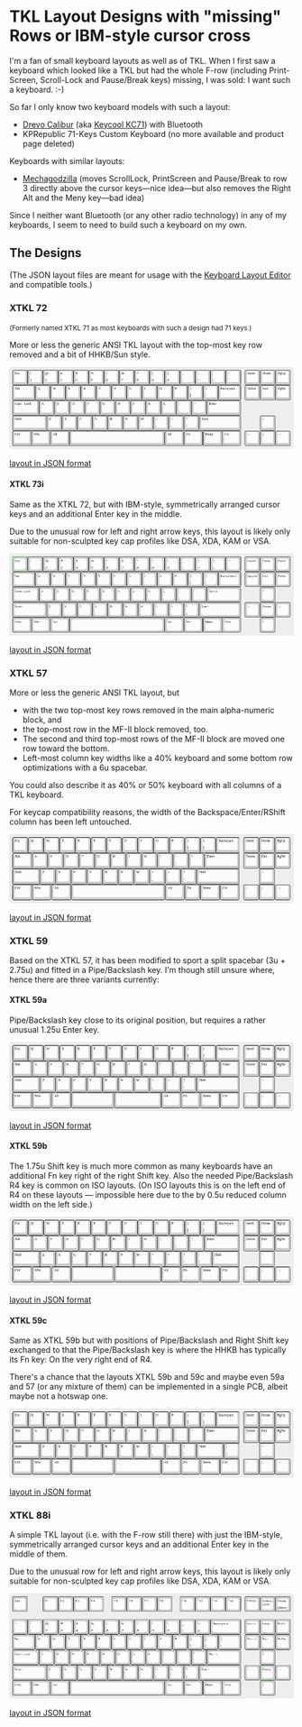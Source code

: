 TKL Layout Designs with "missing" Rows or IBM-style cursor cross
================================================================

I'm a fan of small keyboard layouts as well as of TKL. When I first
saw a keyboard which looked like a TKL but had the whole F-row
(including Print-Screen, Scroll-Lock and Pause/Break keys) missing, I
was sold: I want such a keyboard. :-)

So far I only know two keyboard models with such a layout:

* [Drevo Calibur](https://www.drevo.net/product/keyboard/calibur) (aka
  [Keycool
  KC71](https://drop.com/buy/kc71-rgb-bluetooth-mechanical-keyboard?mode=guest_open))
  with Bluetooth
* KPRepublic 71-Keys Custom Keyboard (no more available and product
  page deleted) <!-- was https://kprepublic.com/products/custom-mechanical-keyboard-kit-71-keys-kinds-of-led-effects-pcb-70-keycool-gaming-keyboard-led-backlight-available -->

Keyboards with similar layouts:

* [Mechagodzilla](https://www.etsy.com/listing/787326873/mechagodzilla-mechanical-keyboard-case)
  (moves ScrollLock, PrintScreen and Pause/Break to row 3 directly
  above the cursor keys—nice idea—but also removes the Right Alt and
  the Meny key—bad idea)

Since I neither want Bluetooth (or any other radio technology) in any
of my keyboards, I seem to need to build such a keyboard on my own.

The Designs
-----------

(The JSON layout files are meant for usage with the [Keyboard Layout
Editor](http://www.keyboard-layout-editor.com/) and compatible tools.)

### XTKL 72

<a name="xtkl-71"><small>(Formerly named XTKL 71 as most keyboards
with such a design had 71 keys.)</small></a>

More or less the generic ANSI TKL layout with the top-most key row
removed and a bit of HHKB/Sun style.

![XTKL 72](Images/XTKL-72.png)

[layout in JSON format](Layouts/XTKL-72.json)

#### XTKL 73i

Same as the XTKL 72, but with IBM-style, symmetrically arranged cursor
keys and an additional Enter key in the middle.

Due to the unusual row for left and right arrow keys, this layout is
likely only suitable for non-sculpted key cap profiles like DSA, XDA,
KAM or VSA.

![XTKL 73i](Images/XTKL-73i.png)

[layout in JSON format](Layouts/XTKL-73i.json)

### XTKL 57

More or less the generic ANSI TKL layout, but

* with the two top-most key rows removed in the main alpha-numeric
  block, and
* the top-most row in the MF-II block removed, too.
* The second and third top-most rows of the MF-II block are moved one
  row toward the bottom.
* Left-most column key widths like a 40% keyboard and some bottom row
  optimizations with a 6u spacebar.
  
You could also describe it as 40% or 50% keyboard with all columns of
a TKL keyboard.

For keycap compatibility reasons, the width of the
Backspace/Enter/RShift column has been left untouched.

![XTKL 57](Images/XTKL-57.png)

[layout in JSON format](Layouts/XTKL-57.json)

### XTKL 59

Based on the XTKL 57, it has been modified to sport a split spacebar
(3u + 2.75u) and fitted in a Pipe/Backslash key. I'm though still
unsure where, hence there are three variants currently:

#### XTKL 59a

Pipe/Backslash key close to its original position, but requires a
rather unusual 1.25u Enter key.

![XTKL 59a](Images/XTKL-59a.png)

[layout in JSON format](Layouts/XTKL-59a.json)

#### XTKL 59b

The 1.75u Shift key is much more common as many keyboards have an
additional Fn key right of the right Shift key. Also the needed
Pipe/Backslash R4 key is common on ISO layouts. (On ISO layouts this
is on the left end of R4 on these layouts — impossible here due to the
by 0.5u reduced column width on the left side.)

![XTKL 59b](Images/XTKL-59b.png)

[layout in JSON format](Layouts/XTKL-59b.json)

#### XTKL 59c

Same as XTKL 59b but with positions of Pipe/Backslash and Right Shift
key exchanged to that the Pipe/Backslash key is where the HHKB has
typically its Fn key: On the very right end of R4.

There's a chance that the layouts XTKL 59b and 59c and maybe even 59a
and 57 (or any mixture of them) can be implemented in a single PCB,
albeit maybe not a hotswap one.

![XTKL 59c](Images/XTKL-59c.png)

[layout in JSON format](Layouts/XTKL-59c.json)

### XTKL 88i

A simple TKL layout (i.e. with the F-row still there) with just the
IBM-style, symmetrically arranged cursor keys and an additional Enter
key in the middle of them.

Due to the unusual row for left and right arrow keys, this layout is
likely only suitable for non-sculpted key cap profiles like DSA, XDA,
KAM or VSA.

![XTKL 88i](Images/XTKL-88i.png)

[layout in JSON format](Layouts/XTKL-88i.json)
